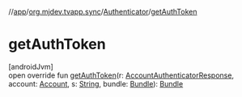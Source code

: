 //[app](../../../index.md)/[org.mjdev.tvapp.sync](../index.md)/[Authenticator](index.md)/[getAuthToken](get-auth-token.md)

# getAuthToken

[androidJvm]\
open override fun [getAuthToken](get-auth-token.md)(r: [AccountAuthenticatorResponse](https://developer.android.com/reference/kotlin/android/accounts/AccountAuthenticatorResponse.html), account: [Account](https://developer.android.com/reference/kotlin/android/accounts/Account.html), s: [String](https://kotlinlang.org/api/latest/jvm/stdlib/kotlin/-string/index.html), bundle: [Bundle](https://developer.android.com/reference/kotlin/android/os/Bundle.html)): [Bundle](https://developer.android.com/reference/kotlin/android/os/Bundle.html)

